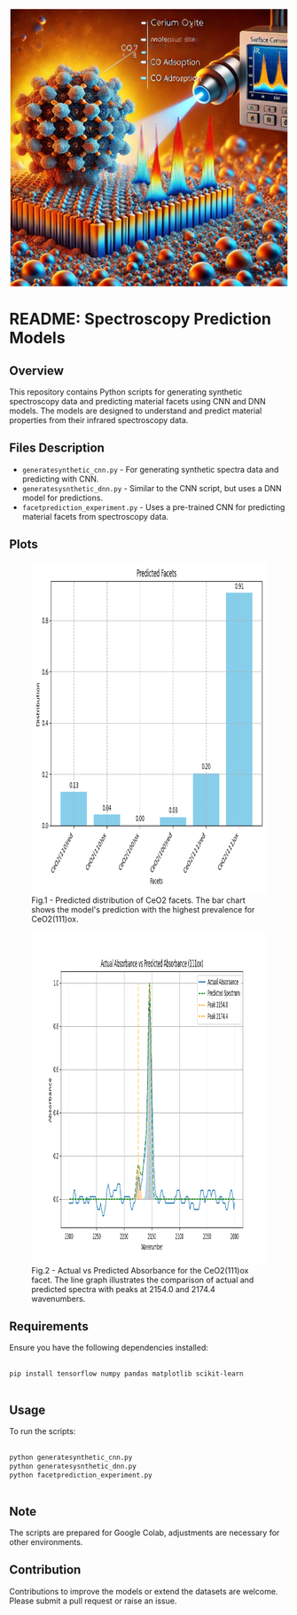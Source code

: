 <!DOCTYPE html>
<html lang="en">
<head>
  
</head>
<body>
<div style="text-align: center;"><img src="IR2.jpg" width="500" height="500" /></div>


<h1>README: Spectroscopy Prediction Models</h1>

<h2>Overview</h2>
<p>This repository contains Python scripts for generating synthetic spectroscopy data and predicting material facets using CNN and DNN models. The models are designed to understand and predict material properties from their infrared spectroscopy data.</p>

<h2>Files Description</h2>
<ul>
    <li><code>generatesynthetic_cnn.py</code> - For generating synthetic spectra data and predicting with CNN.</li>
    <li><code>generatesysnthetic_dnn.py</code> - Similar to the CNN script, but uses a DNN model for predictions.</li>
    <li><code>facetprediction_experiment.py</code> - Uses a pre-trained CNN for predicting material facets from spectroscopy data.</li>
</ul>

<h2>Plots</h2>
<figure>
    <img src="FacetDistribuation_111ox.png" alt="Predicted Facets Distribution" width="800" height="600">
    <figcaption>Fig.1 - Predicted distribution of CeO2 facets. The bar chart shows the model's prediction with the highest prevalence for CeO2(111)ox.</figcaption>
</figure>
<figure>
    <img src="Pred_111ox.png" alt="Actual vs Predicted Absorbance" width="1000" height="600">
    <figcaption>Fig.2 - Actual vs Predicted Absorbance for the CeO2(111)ox facet. The line graph illustrates the comparison of actual and predicted spectra with peaks at 2154.0 and 2174.4 wavenumbers.</figcaption>
</figure>

<h2>Requirements</h2>
<p>Ensure you have the following dependencies installed:</p>
<pre>
<code>
pip install tensorflow numpy pandas matplotlib scikit-learn
</code>
</pre>

<h2>Usage</h2>
<p>To run the scripts:</p>
<pre>
<code>
python generatesynthetic_cnn.py
python generatesysnthetic_dnn.py
python facetprediction_experiment.py
</code>
</pre>

<h2>Note</h2>
<p>The scripts are prepared for Google Colab, adjustments are necessary for other environments.</p>

<h2>Contribution</h2>
<p>Contributions to improve the models or extend the datasets are welcome. Please submit a pull request or raise an issue.</p>

</body>
</html>

